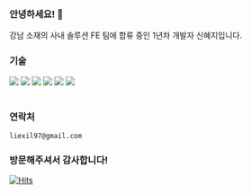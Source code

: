 ### 안녕하세요! 👋
강남 소재의 사내 솔루션 FE 팀에 합류 중인 1년차 개발자 신혜지입니다.
<br />

### 기술
<div align=left>
  <img src="https://img.shields.io/badge/html5-E34F26?style=for-the-badge&logo=html5&logoColor=white">
  <img src="https://img.shields.io/badge/jss-F7DF1E?style=for-the-badge&logo=jss&logoColor=white">
  <img src="https://img.shields.io/badge/nodedotjs-339933?style=for-the-badge&logo=nodedotjs&logoColor=white">
  <img src="https://img.shields.io/badge/vuedotjs-4FC08D?style=for-the-badge&logo=vuedotjs&logoColor=white">
  <img src="https://img.shields.io/badge/npm-CB3837?style=for-the-badge&logo=npm&logoColor=white">
  <img src="https://img.shields.io/badge/git-F05032?style=for-the-badge&logo=git&logoColor=white">
</div>
<br />

### 연락처
`liexil97@gmail.com`
<br />

### 방문해주셔서 감사합니다! 
[![Hits](https://hits.seeyoufarm.com/api/count/incr/badge.svg?url=https%3A%2F%2Fgithub.com%2Fquiet-space%2Fhit-counter&count_bg=%23C4C4C4&title_bg=%232942FF&icon=&icon_color=%23E7E7E7&title=hits&edge_flat=false)](https://hits.seeyoufarm.com)
